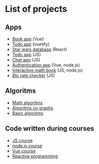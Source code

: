 # List of projects

## Apps
* [Book app](https://github.com/lizzochek/book-app-vue) (Vue)
* [Todo app](https://github.com/lizzochek/vuetify-todo) (vuetify)
* [Star wars database](https://github.com/lizzochek/star-wars-db) (React)
* [Todo app](https://github.com/lizzochek/todo-app) (JS)
* [Chat app](https://github.com/lizzochek/chat-app) (JS)
* [Authentication app](https://github.com/lizzochek/authorization-app) (Vue, node.js)
* [Interactive math book](https://github.com/lizzochek/dm_tutorial) (JS, node.js)
* [Btc rate checker](https://github.com/lizzochek/btc-rate-checker) (JS)

## Algoritms
* [Math algoritms](https://github.com/lizzochek/math_methods)
* [Algoritms on graphs](https://github.com/lizzochek/graphs)
* [Basic algoritms](https://github.com/lizzochek/algorithms)

## Code written during courses
* [JS course](https://github.com/lizzochek/js_course)
* [node.js course](https://github.com/lizzochek/nodejs_course)
* [Vue course](https://github.com/lizzochek/nodejs_course)
* [Reactive programming](https://github.com/lizzochek/rxjs-course)
